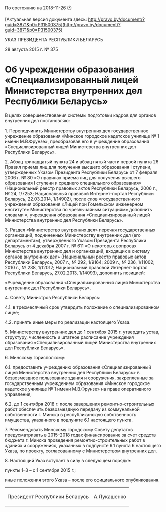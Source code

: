 По состоянию на 2018-11-26 &#x1F550;

[Актуальная версия документа здесь: http://pravo.by/document/?guid=3871&p0=P31500375](http://pravo.by/document/?guid=3871&p0=P31500375)

<p>УКАЗ ПРЕЗИДЕНТА РЕСПУБЛИКИ БЕЛАРУСЬ</p>
<p>28 августа 2015 г. № 375</p>
<h1>Об учреждении образования «Специализированный лицей Министерства внутренних дел Республики Беларусь»</h1>
<p>В целях совершенствования системы подготовки кадров для органов внутренних дел постановляю:</p>
<p>1. Переподчинить Министерству внутренних дел государственное учреждение образования «Минское городское кадетское училище № 1 имени М.В.Фрунзе», преобразовав его в учреждение образования «Специализированный лицей Министерства внутренних дел Республики Беларусь».</p>
<p>2. Абзац тринадцатый пункта 24 и абзац пятый части первой пункта 26 Правил приема лиц для получения высшего образования I ступени, утвержденных Указом Президента Республики Беларусь от 7 февраля 2006 г. № 80 «О правилах приема лиц для получения высшего образования I ступени и среднего специального образования» (Национальный реестр правовых актов Республики Беларусь, 2006 г., № 24, 1/7253; Национальный правовой Интернет-портал Республики Беларусь, 22.03.2014, 1/14902), после слов «государственного учреждения образования «Лицей при Гомельском инженерном институте» Министерства по чрезвычайным ситуациям» дополнить словами «, учреждения образования «Специализированный лицей Министерства внутренних дел Республики Беларусь».</p>
<p>3. Раздел «Министерство внутренних дел» перечня государственных организаций, подчиненных Министерству внутренних дел (его департаментам), утвержденного Указом Президента Республики Беларусь от 4 декабря 2007 г. № 611 «О некоторых вопросах Министерства внутренних дел и организаций, входящих в систему органов внутренних дел» (Национальный реестр правовых актов Республики Беларусь, 2007 г., № 292, 1/9164; 2009 г., № 236, 1/11002; 2010 г., № 238, 1/12012; Национальный правовой Интернет-портал Республики Беларусь, 27.02.2013, 1/14093), дополнить позицией:</p>
<p>«Учреждение образования «Специализированный лицей Министерства внутренних дел Республики Беларусь».</p>
<p>4. Совету Министров Республики Беларусь:</p>
<p>4.1. в трехмесячный срок утвердить положение о специализированном лицее;</p>
<p>4.2. принять иные меры по реализации настоящего Указа.</p>
<p>5. Министерству внутренних дел до 1 сентября 2015 г. утвердить устав, структуру, численность и штатное расписание учреждения образования «Специализированный лицей Министерства внутренних дел Республики Беларусь».</p>
<p>6. Минскому горисполкому:</p>
<p>6.1. предоставить учреждению образования «Специализированный лицей Министерства внутренних дел Республики Беларусь» в безвозмездное пользование здания и сооружения, закрепленные за государственным учреждением образования «Минское городское кадетское училище № 1 имени М.В.Фрунзе» на праве оперативного управления;</p>
<p>6.2. до 1 сентября 2018 г. после завершения ремонтно-строительных работ обеспечить безвозмездную передачу из коммунальной собственности г. Минска в республиканскую собственность имущества, указанного в подпункте 6.1 настоящего пункта.</p>
<p>7. Рекомендовать Минскому городскому Совету депутатов предусматривать в 2015–2018 годах финансирование за счет средств бюджета г. Минска проведения ремонтно-строительных работ в зданиях и сооружениях, указанных в подпункте 6.1 пункта 6 настоящего Указа, по проекту, согласованному с Министерством внутренних дел.</p>
<p>8. Настоящий Указ вступает в силу в следующем порядке:</p>
<p>пункты 1–3 – с 1 сентября 2015 г.;</p>
<p>иные положения этого Указа – после его официального опубликования.</p>
<p></p>
<table><tr>
<td><p>Президент Республики Беларусь</p></td>
<td><p>А.Лукашенко</p></td>
</tr></table>
<p></p>